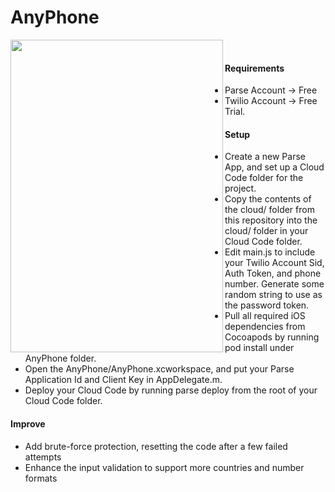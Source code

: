 # AnyPhone
<img src="http://i.imgur.com/17Y2ySw.png" align="left" height="500" width="340">
&nbsp;

#### Requirements
* Parse Account -> Free
* Twilio Account -> Free Trial.

#### Setup
* Create a new Parse App, and set up a Cloud Code folder for the project.
* Copy the contents of the cloud/ folder from this repository into the cloud/ folder in your Cloud Code folder.
* Edit main.js to include your Twilio Account Sid, Auth Token, and phone number. Generate some random string to use as the password token.
* Pull all required iOS dependencies from Cocoapods by running pod install under AnyPhone folder.
* Open the AnyPhone/AnyPhone.xcworkspace, and put your Parse Application Id and Client Key in AppDelegate.m.
* Deploy your Cloud Code by running parse deploy from the root of your Cloud Code folder.

#### Improve
* Add brute-force protection, resetting the code after a few failed attempts
* Enhance the input validation to support more countries and number formats
